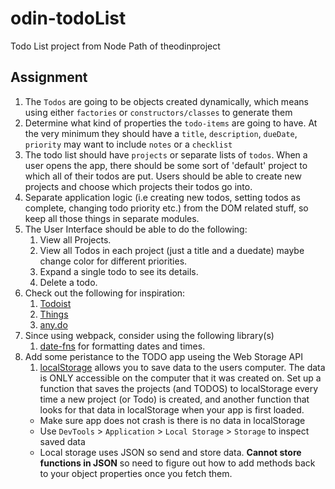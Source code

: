 # odin-todoList

Todo List project from Node Path of theodinproject

## Assignment

1. The `Todos` are going to be objects created dynamically, which means using either `factories` or `constructors/classes` to generate them
2. Determine what kind of properties the `todo-items` are going to have. At the very minimum they should have a `title`, `description`, `dueDate`, `priority` may want to include `notes` or a `checklist`
3. The todo list should have `projects` or separate lists of `todos`. When a user opens the app, there should be some sort of 'default' project to which all of their todos are put. Users should be able to create new projects and choose which projects their todos go into.
4. Separate application logic (i.e creating new todos, setting todos as complete, changing todo priority etc.) from the DOM related stuff, so keep all those things in separate modules.
5. The User Interface should be able to do the following:
   1. View all Projects.
   2. View all Todos in each project (just a title and a duedate) maybe change color for different priorities.
   3. Expand a single todo to see its details.
   4. Delete a todo.
6. Check out the following for inspiration:
   1. [Todoist](https://en.todoist.com/)
   2. [Things](https://culturedcode.com/things/)
   3. [any.do](https://www.any.do/)
7. Since using webpack, consider using the following library(s)
   1. [date-fns](https://github.com/date-fns/date-fns) for formatting dates and times.
8. Add some peristance to the TODO app useing the Web Storage API
   1. [localStorage](https://developer.mozilla.org/en-US/docs/Web/API/Web_Storage_API/Using_the_Web_Storage_API) allows you to save data to the users computer. The data is ONLY accessible on the computer that it was created on. Set up a function that saves the projects (and TODOS) to localStorage every time a new project (or Todo) is created, and another function that looks for that data in localStorage when your app is first loaded.
   - Make sure app does not crash is there is no data in localStorage
   - Use `DevTools` > `Application` > `Local Storage` > `Storage` to inspect saved data
   - Local storage uses JSON so send and store data. **Cannot store functions in JSON** so need to figure out how to add methods back to your object properties once you fetch them.
